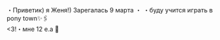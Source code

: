 ・Приветик) я Женя!)  Зарегалась 9 марта ・
・буду учится играть в  pony town✨🖇️                                                                                                                                                                  
<3!・мне 12 e.a 🤙


